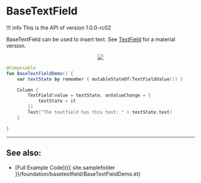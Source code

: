 # BaseTextField

!!! info
    This is the API of version 1.0.0-rc02

BaseTextField can be used to insert text. See [TextField](../material/textfield.md) for a material version.

<p align="center">
  <img src ="{{ site.images }}/foundation/basetextfield/basetextfield.png"  />
</p>

```kotlin
@Composable
fun BaseTextFieldDemo() {
    var textState by remember { mutableStateOf(TextFieldValue()) }

    Column {
        TextField(value = textState, onValueChange = {
            textState = it
        })
        Text("The textfield has this text: " + textState.text)
    }

}
```

-------------
## See also:
* [Full Example Code]({{ site.samplefolder }}/foundation/basetextfield/BaseTextFieldDemo.kt)
